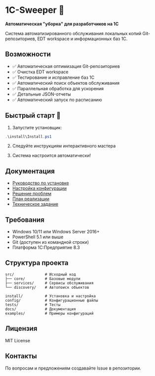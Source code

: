 ﻿# 1C-Sweeper 🧹

**Автоматическая "уборка" для разработчиков на 1С**

Система автоматизированного обслуживания локальных копий Git-репозиториев, EDT workspace и информационных баз 1С.

## Возможности

- ✅ Автоматическая оптимизация Git-репозиториев
- ✅ Очистка EDT workspace
- ✅ Тестирование и исправление баз 1С
- ✅ Автоматический поиск объектов обслуживания
- ✅ Параллельная обработка для ускорения
- ✅ Детальные JSON-отчеты
- ✅ Автоматический запуск по расписанию

## Быстрый старт 🚀

1. Запустите установщик:
```powershell
.\install\Install.ps1
```

2. Следуйте инструкциям интерактивного мастера

3. Система настроится автоматически!

## Документация

- [Руководство по установке](docs/INSTALLATION.md)
- [Настройка конфигурации](docs/CONFIGURATION.md)
- [Решение проблем](docs/TROUBLESHOOTING.md)
- [План реализации](docs/IMPLEMENTATION_PLAN.md)
- [Техническое задание](docs/TZ.md)

## Требования

- Windows 10/11 или Windows Server 2016+
- PowerShell 5.1 или выше
- Git (доступен из командной строки)
- Платформа 1С:Предприятие 8.3

## Структура проекта

```
src/              # Исходный код
├── core/         # Базовые модули
├── services/     # Сервисы обслуживания
└── discovery/    # Автопоиск объектов

install/          # Установка и настройка
config/           # Конфигурационные файлы
tests/            # Тесты
docs/             # Документация
examples/         # Примеры конфигураций
```

## Лицензия

MIT License

## Контакты

По вопросам и предложениям создавайте Issue в репозитории.